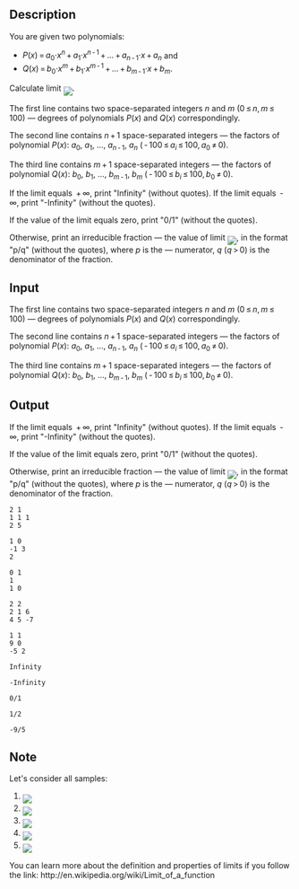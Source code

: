 ## Description

<div><p>You are given two polynomials:</p><ul> <li> <span class="tex-span"><i>P</i>(<i>x</i>) = <i>a</i><sub class="lower-index">0</sub>·<i>x</i><sup class="upper-index"><i>n</i></sup> + <i>a</i><sub class="lower-index">1</sub>·<i>x</i><sup class="upper-index"><i>n</i> - 1</sup> + ... + <i>a</i><sub class="lower-index"><i>n</i> - 1</sub>·<i>x</i> + <i>a</i><sub class="lower-index"><i>n</i></sub></span> and </li><li> <span class="tex-span"><i>Q</i>(<i>x</i>) = <i>b</i><sub class="lower-index">0</sub>·<i>x</i><sup class="upper-index"><i>m</i></sup> + <i>b</i><sub class="lower-index">1</sub>·<i>x</i><sup class="upper-index"><i>m</i> - 1</sup> + ... + <i>b</i><sub class="lower-index"><i>m</i> - 1</sub>·<i>x</i> + <i>b</i><sub class="lower-index"><i>m</i></sub></span>. </li></ul> <p>Calculate limit <img align="middle" class="tex-formula" src="file://Vk43TS2F.png" style="max-width: 100.0%;max-height: 100.0%;">.</p></div><div class="input-specification"><p>The first line contains two space-separated integers <span class="tex-span"><i>n</i></span> and <span class="tex-span"><i>m</i></span> (<span class="tex-span">0 ≤ <i>n</i>, <i>m</i> ≤ 100</span>) — degrees of polynomials <span class="tex-span"><i>P</i>(<i>x</i>)</span> and <span class="tex-span"><i>Q</i>(<i>x</i>)</span> correspondingly.</p><p>The second line contains <span class="tex-span"><i>n</i> + 1</span> space-separated integers — the factors of polynomial <span class="tex-span"><i>P</i>(<i>x</i>)</span>: <span class="tex-span"><i>a</i><sub class="lower-index">0</sub></span>, <span class="tex-span"><i>a</i><sub class="lower-index">1</sub></span>, ..., <span class="tex-span"><i>a</i><sub class="lower-index"><i>n</i> - 1</sub></span>, <span class="tex-span"><i>a</i><sub class="lower-index"><i>n</i></sub></span> <span class="tex-span">( - 100 ≤ <i>a</i><sub class="lower-index"><i>i</i></sub> ≤ 100, <i>a</i><sub class="lower-index">0</sub> ≠ 0)</span>.</p><p>The third line contains <span class="tex-span"><i>m</i> + 1</span> space-separated integers — the factors of polynomial <span class="tex-span"><i>Q</i>(<i>x</i>)</span>: <span class="tex-span"><i>b</i><sub class="lower-index">0</sub></span>, <span class="tex-span"><i>b</i><sub class="lower-index">1</sub></span>, ..., <span class="tex-span"><i>b</i><sub class="lower-index"><i>m</i> - 1</sub></span>, <span class="tex-span"><i>b</i><sub class="lower-index"><i>m</i></sub></span> <span class="tex-span">( - 100 ≤ <i>b</i><sub class="lower-index"><i>i</i></sub> ≤ 100, <i>b</i><sub class="lower-index">0</sub> ≠ 0)</span>.</p></div><div class="output-specification"><p>If the limit equals <span class="tex-span"> + ∞</span>, print "<span class="tex-font-style-tt">Infinity</span>" (without quotes). If the limit equals <span class="tex-span"> - ∞</span>, print "<span class="tex-font-style-tt">-Infinity</span>" (without the quotes).</p><p>If the value of the limit equals zero, print "<span class="tex-font-style-tt">0/1</span>" (without the quotes).</p><p>Otherwise, print an irreducible fraction — the value of limit <img align="middle" class="tex-formula" src="file://u19alELW.png" style="max-width: 100.0%;max-height: 100.0%;">, in the format "<span class="tex-font-style-tt">p/q</span>" (without the quotes), where <span class="tex-span"><i>p</i></span> is the — numerator, <span class="tex-span"><i>q</i></span> <span class="tex-span">(<i>q</i> &gt; 0)</span> is the denominator of the fraction.</p></div>

## Input

<p>The first line contains two space-separated integers <span class="tex-span"><i>n</i></span> and <span class="tex-span"><i>m</i></span> (<span class="tex-span">0 ≤ <i>n</i>, <i>m</i> ≤ 100</span>) — degrees of polynomials <span class="tex-span"><i>P</i>(<i>x</i>)</span> and <span class="tex-span"><i>Q</i>(<i>x</i>)</span> correspondingly.</p><p>The second line contains <span class="tex-span"><i>n</i> + 1</span> space-separated integers — the factors of polynomial <span class="tex-span"><i>P</i>(<i>x</i>)</span>: <span class="tex-span"><i>a</i><sub class="lower-index">0</sub></span>, <span class="tex-span"><i>a</i><sub class="lower-index">1</sub></span>, ..., <span class="tex-span"><i>a</i><sub class="lower-index"><i>n</i> - 1</sub></span>, <span class="tex-span"><i>a</i><sub class="lower-index"><i>n</i></sub></span> <span class="tex-span">( - 100 ≤ <i>a</i><sub class="lower-index"><i>i</i></sub> ≤ 100, <i>a</i><sub class="lower-index">0</sub> ≠ 0)</span>.</p><p>The third line contains <span class="tex-span"><i>m</i> + 1</span> space-separated integers — the factors of polynomial <span class="tex-span"><i>Q</i>(<i>x</i>)</span>: <span class="tex-span"><i>b</i><sub class="lower-index">0</sub></span>, <span class="tex-span"><i>b</i><sub class="lower-index">1</sub></span>, ..., <span class="tex-span"><i>b</i><sub class="lower-index"><i>m</i> - 1</sub></span>, <span class="tex-span"><i>b</i><sub class="lower-index"><i>m</i></sub></span> <span class="tex-span">( - 100 ≤ <i>b</i><sub class="lower-index"><i>i</i></sub> ≤ 100, <i>b</i><sub class="lower-index">0</sub> ≠ 0)</span>.</p>

## Output

<p>If the limit equals <span class="tex-span"> + ∞</span>, print "<span class="tex-font-style-tt">Infinity</span>" (without quotes). If the limit equals <span class="tex-span"> - ∞</span>, print "<span class="tex-font-style-tt">-Infinity</span>" (without the quotes).</p><p>If the value of the limit equals zero, print "<span class="tex-font-style-tt">0/1</span>" (without the quotes).</p><p>Otherwise, print an irreducible fraction — the value of limit <img align="middle" class="tex-formula" src="file://u19alELW.png" style="max-width: 100.0%;max-height: 100.0%;">, in the format "<span class="tex-font-style-tt">p/q</span>" (without the quotes), where <span class="tex-span"><i>p</i></span> is the — numerator, <span class="tex-span"><i>q</i></span> <span class="tex-span">(<i>q</i> &gt; 0)</span> is the denominator of the fraction.</p>





```input1
2 1
1 1 1
2 5

```




```input2
1 0
-1 3
2

```




```input3
0 1
1
1 0

```




```input4
2 2
2 1 6
4 5 -7

```




```input5
1 1
9 0
-5 2

```




```output1
Infinity

```




```output2
-Infinity

```




```output3
0/1

```




```output4
1/2

```




```output5
-9/5

```



## Note

<p>Let's consider all samples:</p><ol> <li> <img align="middle" class="tex-formula" src="file://eP8GOECk.png" style="max-width: 100.0%;max-height: 100.0%;"> </li><li> <img align="middle" class="tex-formula" src="file://nyb7wydV.png" style="max-width: 100.0%;max-height: 100.0%;"> </li><li> <img align="middle" class="tex-formula" src="file://9XIh26ik.png" style="max-width: 100.0%;max-height: 100.0%;"> </li><li> <img align="middle" class="tex-formula" src="file://2KsomxOx.png" style="max-width: 100.0%;max-height: 100.0%;"> </li><li> <img align="middle" class="tex-formula" src="file://EuA7JzPi.png" style="max-width: 100.0%;max-height: 100.0%;"> </li></ol><p>You can learn more about the definition and properties of limits if you follow the link: <span class="tex-font-style-tt">http://en.wikipedia.org/wiki/Limit_of_a_function</span></p>

